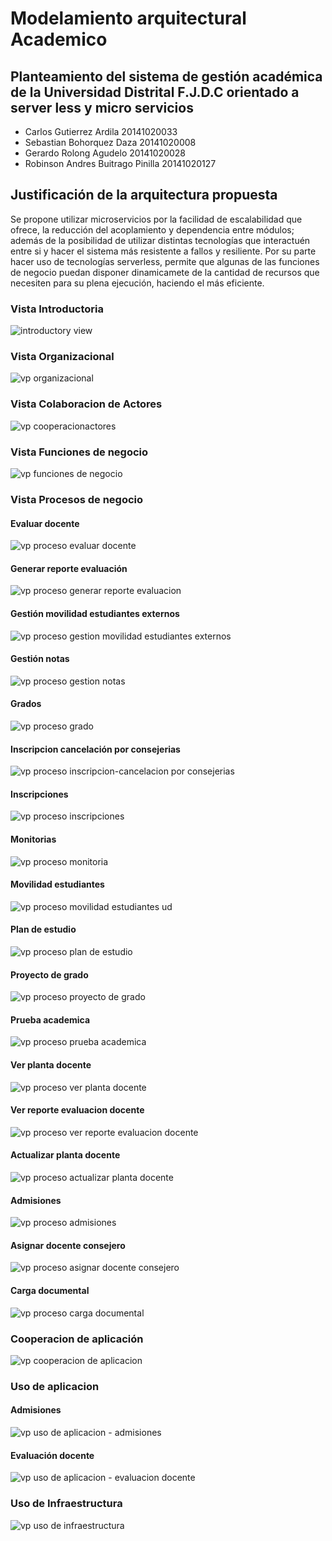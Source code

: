  # Modelamiento arquitectural Academico
 
## Planteamiento del sistema de gestión académica de la Universidad Distrital F.J.D.C orientado a server less y micro servicios


- Carlos Gutierrez Ardila 20141020033
- Sebastian Bohorquez Daza 20141020008
- Gerardo Rolong Agudelo 20141020028
- Robinson Andres Buitrago Pinilla 20141020127


## Justificación de la arquitectura propuesta  

Se propone utilizar microservicios por la facilidad de escalabilidad que ofrece, la reducción del acoplamiento y  dependencia entre módulos; además de la posibilidad de utilizar distintas tecnologías que interactuén entre si y hacer el sistema más resistente a fallos y resiliente. Por su parte hacer uso de tecnologías serverless, permite que algunas de las funciones de negocio puedan disponer dinamicamete de la cantidad de recursos que necesiten para su plena ejecución, haciendo el más eficiente.


 
 ### Vista Introductoria 

![introductory view](https://user-images.githubusercontent.com/24967174/41732042-9a1e820c-7545-11e8-9631-c86efdde9e17.jpg)

### Vista Organizacional

![vp organizacional](https://user-images.githubusercontent.com/24967174/41788943-173d0150-7613-11e8-8ee2-e85ec368c8ad.jpg)

### Vista Colaboracion de Actores

![vp cooperacionactores](https://user-images.githubusercontent.com/24967174/41788825-a3f35e88-7612-11e8-86d6-e461542ef0e6.jpg)

### Vista Funciones de negocio

![vp funciones de negocio](https://user-images.githubusercontent.com/24967174/41926386-cd415630-7934-11e8-8997-b0f73bb4e903.jpg)

### Vista Procesos de negocio

#### Evaluar docente
![vp proceso evaluar docente](https://user-images.githubusercontent.com/24967174/42332169-fa499566-803c-11e8-8b38-4b8423709e06.jpg)
#### Generar reporte evaluación
![vp proceso generar reporte evaluacion](https://user-images.githubusercontent.com/24967174/42332171-fa623c9c-803c-11e8-859d-e0a7be3c1292.jpg)
#### Gestión movilidad estudiantes externos
![vp proceso gestion movilidad estudiantes externos](https://user-images.githubusercontent.com/24967174/42332172-fa7ab56a-803c-11e8-863d-7261176e3445.jpg)
#### Gestión notas
![vp proceso gestion notas](https://user-images.githubusercontent.com/24967174/42332174-fa96041e-803c-11e8-9d1c-d6dd9fe78767.jpg)
#### Grados
![vp proceso grado](https://user-images.githubusercontent.com/24967174/42332175-faae0cd0-803c-11e8-969e-7e091eb87ba3.jpg)
#### Inscripcion cancelación por consejerias
![vp proceso inscripcion-cancelacion por consejerias](https://user-images.githubusercontent.com/24967174/42332176-fac27530-803c-11e8-9239-649fc47e61d8.jpg)
#### Inscripciones
![vp proceso inscripciones](https://user-images.githubusercontent.com/24967174/42332177-fad823b2-803c-11e8-8ce9-13f4207f080a.jpg)
#### Monitorias
![vp proceso monitoria](https://user-images.githubusercontent.com/24967174/42332178-faef299a-803c-11e8-8e13-763815435563.jpg)
#### Movilidad estudiantes
![vp proceso movilidad estudiantes ud](https://user-images.githubusercontent.com/24967174/42332179-fb0445e6-803c-11e8-8fc3-7f7899a3d56d.jpg)
#### Plan de estudio
![vp proceso plan de estudio](https://user-images.githubusercontent.com/24967174/42332180-fb1a341e-803c-11e8-8fdc-f62d9d8e9a40.jpg)
#### Proyecto de grado
![vp proceso proyecto de grado](https://user-images.githubusercontent.com/24967174/42332181-fb300c62-803c-11e8-984f-9100f7bf69de.jpg)
#### Prueba academica
![vp proceso prueba academica](https://user-images.githubusercontent.com/24967174/42332182-fb46e036-803c-11e8-88d8-a5e47347b331.jpg)
#### Ver planta docente
![vp proceso ver planta docente](https://user-images.githubusercontent.com/24967174/42332183-fb5f9766-803c-11e8-8524-4f66fb79cd02.jpg)
#### Ver reporte evaluacion docente
![vp proceso ver reporte evaluacion docente](https://user-images.githubusercontent.com/24967174/42332184-fb760c8a-803c-11e8-8b6d-6fd6ff92a1bb.jpg)
#### Actualizar planta docente
![vp proceso actualizar planta docente](https://user-images.githubusercontent.com/24967174/42332186-fb8eda62-803c-11e8-9c9e-439c52f00575.jpg)
#### Admisiones
![vp proceso admisiones](https://user-images.githubusercontent.com/24967174/42332188-fba9c0a2-803c-11e8-9809-c3083a8819a0.jpg)
#### Asignar docente consejero
![vp proceso asignar docente consejero](https://user-images.githubusercontent.com/24967174/42332189-fbc4da0e-803c-11e8-8a5d-1d7e589e5150.jpg)
#### Carga documental
![vp proceso carga documental](https://user-images.githubusercontent.com/24967174/42332191-fbdc6a84-803c-11e8-8237-dce04a9631be.jpg)

### Cooperacion de aplicación

![vp cooperacion de aplicacion](https://user-images.githubusercontent.com/24967174/42389370-206bffa0-810e-11e8-9660-15db6db06c9a.jpg)
### Uso de aplicacion

#### Admisiones
![vp uso de aplicacion - admisiones](https://user-images.githubusercontent.com/24967174/42389375-23fafc0c-810e-11e8-8b6a-cd922a72b666.jpg)
#### Evaluación docente
![vp uso de aplicacion - evaluacion docente](https://user-images.githubusercontent.com/24967174/42389378-25110bcc-810e-11e8-87c3-d8251dec4e40.jpg)

### Uso de Infraestructura
![vp uso de infraestructura](https://user-images.githubusercontent.com/24967174/42461301-c2f4e026-8365-11e8-9eec-2e762f675164.jpg)


